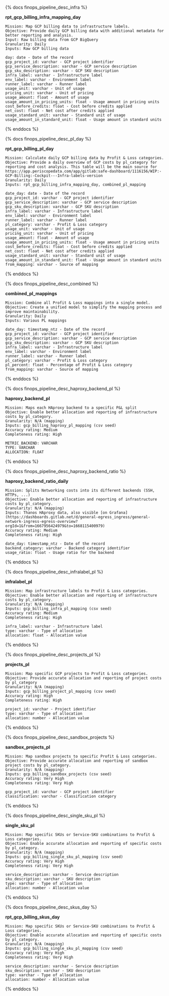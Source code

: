 {% docs finops_pipeline_desc_infra %}

**rpt_gcp_billing_infra_mapping_day**

    Mission: Map GCP billing data to infrastructure labels.
    Objective: Provide daily GCP billing data with additional metadata for better reporting and analysis.
    Input: Raw billing data from GCP BigQuery
    Granularity: Daily
    Inputs: Raw GCP billing data

    day: date - Date of the record
    gcp_project_id: varchar - GCP project identifier
    gcp_service_description: varchar - GCP service description
    gcp_sku_description: varchar - GCP SKU description
    infra_label: varchar - Infrastructure label
    env_label: varchar - Environment label
    runner_label: varchar - Runner label
    usage_unit: varchar - Unit of usage
    pricing_unit: varchar - Unit of pricing
    usage_amount: float - Amount of usage
    usage_amount_in_pricing_units: float - Usage amount in pricing units
    cost_before_credits: float - Cost before credits applied
    net_cost: float - Net cost after credits applied
    usage_standard_unit: varchar - Standard unit of usage
    usage_amount_in_standard_unit: float - Usage amount in standard units

{% enddocs %}

{% docs finops_pipeline_desc_pl_day %}

**rpt_gcp_billing_pl_day**

    Mission: Calculate daily GCP billing data by Profit & Loss categories.
    Objective: Provide a daily overview of GCP costs by pl_category for reporting and cost analysis. This table will be the main source for https://app.periscopedata.com/app/gitlab:safe-dashboard/1116156/WIP:-GCP-Billing:-Cockpit---Infra-labels-version
    Granularity: Daily
    Inputs: rpt_gcp_billing_infra_mapping_day, combined_pl_mapping

    date_day: date - Date of the record
    gcp_project_id: varchar - GCP project identifier
    gcp_service_description: varchar - GCP service description
    gcp_sku_description: varchar - GCP SKU description
    infra_label: varchar - Infrastructure label
    env_label: varchar - Environment label
    runner_label: varchar - Runner label
    pl_category: varchar - Profit & Loss category
    usage_unit: varchar - Unit of usage
    pricing_unit: varchar - Unit of pricing
    usage_amount: float - Amount of usage
    usage_amount_in_pricing_units: float - Usage amount in pricing units
    cost_before_credits: float - Cost before credits applied
    net_cost: float - Net cost after credits applied
    usage_standard_unit: varchar - Standard unit of usage
    usage_amount_in_standard_unit: float - Usage amount in standard units
    from_mapping: varchar - Source of mapping

{% enddocs %}

{% docs finops_pipeline_desc_combined %}

**combined_pl_mappings**

    Mission: Combine all Profit & Loss mappings into a single model.
    Objective: Create a unified model to simplify the mapping process and improve maintainability.
    Granularity: Daily
    Inputs: Various PL mappings

    date_day: timestamp_ntz - Date of the record
    gcp_project_id: varchar - GCP project identifier
    gcp_service_description: varchar - GCP service description
    gcp_sku_description: varchar - GCP SKU description
    infra_label: varchar - Infrastructure label
    env_label: varchar - Environment label
    runner_label: varchar - Runner label
    pl_category: varchar - Profit & Loss category
    pl_percent: float - Percentage of Profit & Loss category
    from_mapping: varchar - Source of mapping

{% enddocs %}

{% docs finops_pipeline_desc_haproxy_backend_pl %}

**haproxy_backend_pl**

    Mission: Maps each HAproxy backend to a specific P&L split
    Objective: Enable better allocation and reporting of infrastructure costs by pl_category.
    Granularity: N/A (mapping)
    Inputs: gcp_billing_haproxy_pl_mapping (csv seed)
    Accuracy rating: Medium
    Completeness rating: High

    METRIC_BACKEND: VARCHAR
    TYPE: VARCHAR
    ALLOCATION: FLOAT

{% enddocs %}

{% docs finops_pipeline_desc_haproxy_backend_ratio %}

**haproxy_backend_ratio_daily**

    Mission: Splits Networking costs into its different backends (SSH, HTTPs, ...)
    Objective: Enable better allocation and reporting of infrastructure costs by pl_category.
    Granularity: N/A (mapping)
    Inputs: Thanos HAproxy data, also visible [on Grafana](https://dashboards.gitlab.net/d/general-egress_ingress/general-network-ingress-egress-overview?orgId=1&from=1667956424979&to=1668115400979)
    Accuracy rating: Medium
    Completeness rating: High

    date_day: timestamp_ntz - Date of the record
    backend_category: varchar - Backend category identifier
    usage_ratio: float - Usage ratio for the backend

{% enddocs %}

{% docs finops_pipeline_desc_infralabel_pl %}

**infralabel_pl**

    Mission: Map infrastructure labels to Profit & Loss categories.
    Objective: Enable better allocation and reporting of infrastructure costs by pl_category.
    Granularity: N/A (mapping)
    Inputs: gcp_billing_infra_pl_mapping (csv seed)
    Accuracy rating: Medium
    Completeness rating: High

    infra_label: varchar - Infrastructure label
    type: varchar - Type of allocation
    allocation: float - Allocation value

{% enddocs %}

{% docs finops_pipeline_desc_projects_pl %}

**projects_pl**

    Mission: Map specific GCP projects to Profit & Loss categories.
    Objective: Provide accurate allocation and reporting of project costs by pl_category
    Granularity: N/A (mapping)
    Inputs: gcp_billing_project_pl_mapping (csv seed)
    Accuracy rating: High
    Completeness rating: High

    project_id: varchar - Project identifier
    type: varchar - Type of allocation
    allocation: number - Allocation value

{% enddocs %}

{% docs finops_pipeline_desc_sandbox_projects %}

**sandbox_projects_pl**

    Mission: Map sandbox projects to specific Profit & Loss categories.
    Objective: Provide accurate allocation and reporting of sandbox project costs by pl_category.
    Granularity: N/A (mapping)
    Inputs: gcp_billing_sandbox_projects (csv seed)
    Accuracy rating: Very High
    Completeness rating: Very High

    gcp_project_id: varchar - GCP project identifier
    classification: varchar - Classification category

{% enddocs %}

{% docs finops_pipeline_desc_single_sku_pl %}

**single_sku_pl**

    Mission: Map specific SKUs or Service-SKU combinations to Profit & Loss categories.
    Objective: Enable accurate allocation and reporting of specific costs by pl_category.
    Granularity: N/A (mapping)
    Inputs: gcp_billing_single_sku_pl_mapping (csv seed)
    Accuracy rating: Very High
    Completeness rating: Very High

    service_description: varchar - Service description
    sku_description: varchar - SKU description
    type: varchar - Type of allocation
    allocation: number - Allocation value

{% enddocs %}

{% docs finops_pipeline_desc_skus_day %}

**rpt_gcp_billing_skus_day**

    Mission: Map specific SKUs or Service-SKU combinations to Profit & Loss categories.
    Objective: Enable accurate allocation and reporting of specific costs by pl_category.
    Granularity: N/A (mapping)
    Inputs: gcp_billing_single_sku_pl_mapping (csv seed)
    Accuracy rating: Very High
    Completeness rating: Very High

    service_description: varchar - Service description
    sku_description: varchar - SKU description
    type: varchar - Type of allocation
    allocation: number - Allocation value

{% enddocs %}
